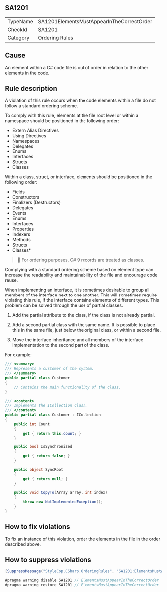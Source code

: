 ﻿## SA1201

<table>
<tr>
  <td>TypeName</td>
  <td>SA1201ElementsMustAppearInTheCorrectOrder</td>
</tr>
<tr>
  <td>CheckId</td>
  <td>SA1201</td>
</tr>
<tr>
  <td>Category</td>
  <td>Ordering Rules</td>
</tr>
</table>

## Cause

An element within a C# code file is out of order in relation to the other elements in the code.

## Rule description

A violation of this rule occurs when the code elements within a file do not follow a standard ordering scheme.

To comply with this rule, elements at the file root level or within a namespace should be positioned in the following order:

* Extern Alias Directives
* Using Directives
* Namespaces
* Delegates
* Enums
* Interfaces
* Structs
* Classes

Within a class, struct, or interface, elements should be positioned in the following order:

* Fields
* Constructors
* Finalizers (Destructors)
* Delegates
* Events
* Enums
* Interfaces
* Properties
* Indexers
* Methods
* Structs
* Classes*

> 📝 For ordering purposes, C# 9 records are treated as classes.

Complying with a standard ordering scheme based on element type can increase the readability and maintainability of the file and encourage code reuse.

When implementing an interface, it is sometimes desirable to group all members of the interface next to one another. This will sometimes require violating this rule, if the interface contains elements of different types. This problem can be solved through the use of partial classes.

1. Add the partial attribute to the class, if the class is not already partial.

2. Add a second partial class with the same name. It is possible to place this in the same file, just below the original class, or within a second file.

3. Move the interface inheritance and all members of the interface implementation to the second part of the class.

For example:

```csharp
/// <summary>
/// Represents a customer of the system.
/// </summary>
public partial class Customer
{
    // Contains the main functionality of the class.
}

/// <content>
/// Implements the ICollection class.
/// </content>
public partial class Customer : ICollection
{
    public int Count 
    { 
        get { return this.count; }
    }

    public bool IsSynchronized 
    { 
        get { return false; }
    }

    public object SyncRoot 
    { 
        get { return null; }
    }

    public void CopyTo(Array array, int index)
    {
        throw new NotImplementedException();
    }
}
```

## How to fix violations

To fix an instance of this violation, order the elements in the file in the order described above.

## How to suppress violations

```csharp
[SuppressMessage("StyleCop.CSharp.OrderingRules", "SA1201:ElementsMustAppearInTheCorrectOrder", Justification = "Reviewed.")]
```

```csharp
#pragma warning disable SA1201 // ElementsMustAppearInTheCorrectOrder
#pragma warning restore SA1201 // ElementsMustAppearInTheCorrectOrder
```
